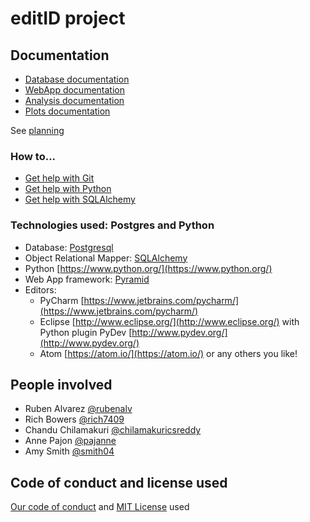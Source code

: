 # editID project

## Documentation

- [Database documentation](database.md)
- [WebApp documentation](webapp.md)
- [Analysis documentation](analysis.md)
- [Plots documentation](plots.md)

See [planning](planning.md)

### How to...

- [Get help with Git](help-git.md)
- [Get help with Python](help-python.md)
- [Get help with SQLAlchemy](help-sqlalchemy.md)


### Technologies used: Postgres and Python

* Database: [Postgresql](https://www.postgresql.org/)
* Object Relational Mapper: [SQLAlchemy](https://www.sqlalchemy.org/)
* Python [https://www.python.org/](https://www.python.org/)
* Web App framework: [Pyramid](https://trypyramid.com/)
* Editors:
  - PyCharm [https://www.jetbrains.com/pycharm/](https://www.jetbrains.com/pycharm/)
  - Eclipse [http://www.eclipse.org/](http://www.eclipse.org/) with Python plugin PyDev [http://www.pydev.org/](http://www.pydev.org/)
  - Atom [https://atom.io/](https://atom.io/) or any others you like!


## People involved

* Ruben Alvarez [@rubenalv](https://github.com/rubenalv)
* Rich Bowers [@rich7409](https://github.com/rich7409)
* Chandu Chilamakuri [@chilamakuricsreddy](https://github.com/chilamakuricsreddy)
* Anne Pajon [@pajanne](https://github.com/pajanne)
* Amy Smith [@smith04](https://github.com/smith04)


## Code of conduct and license used

[Our code of conduct](../CODE_OF_CONDUCT.md) and [MIT License](../LICENSE) used
